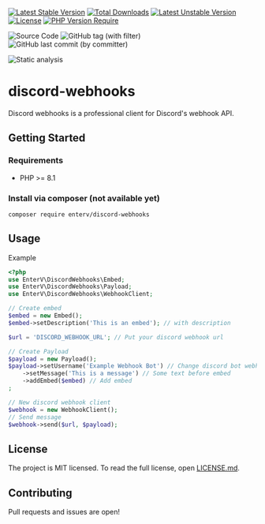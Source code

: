 [![Latest Stable Version](http://poser.pugx.org/enterv/discord-webhooks/v)](https://packagist.org/packages/enterv/discord-webhooks) [![Total Downloads](http://poser.pugx.org/enterv/discord-webhooks/downloads)](https://packagist.org/packages/enterv/discord-webhooks) [![Latest Unstable Version](http://poser.pugx.org/enterv/discord-webhooks/v/unstable)](https://packagist.org/packages/enterv/discord-webhooks) [![License](http://poser.pugx.org/enterv/discord-webhooks/license)](https://packagist.org/packages/enterv/discord-webhooks) [![PHP Version Require](http://poser.pugx.org/enterv/discord-webhooks/require/php)](https://packagist.org/packages/enterv/discord-webhooks)

![Source Code](https://img.shields.io/badge/enterv%2Fdiscord-webhooks?label=source&link=https%3A%2F%2Fgithub.com%2FEnterVPL%2Fdiscord-webhooks%2Fblob%2Fmaster%2Fcomposer.json) ![GitHub tag (with filter)](https://img.shields.io/github/v/tag/entervpl/discord-webhooks) ![GitHub last commit (by committer)](https://img.shields.io/github/last-commit/EnterVPL/discord-webhooks)

![Static analysis](https://github.com/EnterVPL/discord-webhooks/workflows/Static%20analysis/badge.svg)

# discord-webhooks

Discord webhooks is a professional client for Discord's webhook API.

## Getting Started

### Requirements

- PHP >= 8.1

### Install via composer (not available yet)

`composer require enterv/discord-webhooks`

## Usage

Example

```php
<?php
use EnterV\DiscordWebhooks\Embed;
use EnterV\DiscordWebhooks\Payload;
use EnterV\DiscordWebhooks\WebhookClient;

// Create embed
$embed = new Embed();
$embed->setDescription('This is an embed'); // with description

$url = 'DISCORD_WEBHOOK_URL'; // Put your discord webhook url

// Create Payload
$payload = new Payload();
$payload->setUsername('Example Webhook Bot') // Change discord bot webhook username
    ->setMessage('This is a message') // Some text before embed
    ->addEmbed($embed) // Add embed
;

// New discord webhook client
$webhook = new WebhookClient();
// Send message
$webhook->send($url, $payload);


```

## License

The project is MIT licensed. To read the full license, open [LICENSE.md](LICENSE.md).

## Contributing

Pull requests and issues are open!
